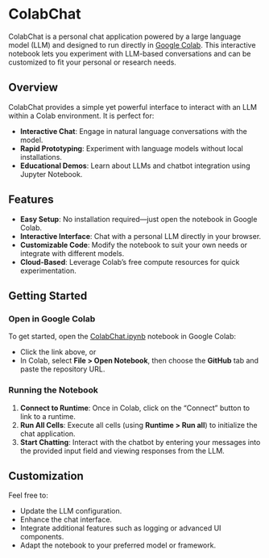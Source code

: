 # ColabChat

ColabChat is a personal chat application powered by a large language model (LLM) and designed to run directly in [Google Colab](https://colab.research.google.com/). This interactive notebook lets you experiment with LLM-based conversations and can be customized to fit your personal or research needs.

## Overview

ColabChat provides a simple yet powerful interface to interact with an LLM within a Colab environment. It is perfect for:
- **Interactive Chat**: Engage in natural language conversations with the model.
- **Rapid Prototyping**: Experiment with language models without local installations.
- **Educational Demos**: Learn about LLMs and chatbot integration using Jupyter Notebook.

## Features

- **Easy Setup**: No installation required—just open the notebook in Google Colab.
- **Interactive Interface**: Chat with a personal LLM directly in your browser.
- **Customizable Code**: Modify the notebook to suit your own needs or integrate with different models.
- **Cloud-Based**: Leverage Colab’s free compute resources for quick experimentation.

## Getting Started

### Open in Google Colab

To get started, open the [ColabChat.ipynb](https://github.com/sngrajesh/ColabChat/blob/main/ColabChat.ipynb) notebook in Google Colab:
- Click the link above, or
- In Colab, select **File > Open Notebook**, then choose the **GitHub** tab and paste the repository URL.

### Running the Notebook

1. **Connect to Runtime**: Once in Colab, click on the “Connect” button to link to a runtime.
2. **Run All Cells**: Execute all cells (using **Runtime > Run all**) to initialize the chat application.
3. **Start Chatting**: Interact with the chatbot by entering your messages into the provided input field and viewing responses from the LLM.

## Customization

Feel free to:
- Update the LLM configuration.
- Enhance the chat interface.
- Integrate additional features such as logging or advanced UI components.
- Adapt the notebook to your preferred model or framework.
